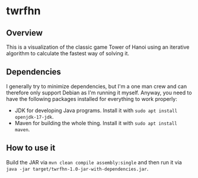 # twrfhn

## Overview

This is a visualization of the classic game Tower of Hanoi using an iterative algorithm to calculate the fastest way of solving it.

## Dependencies

I generally try to minimize dependencies, but I'm a one man crew and can therefore only support Debian as I'm running it myself. Anyway, you need to have the following packages installed for everything to work properly:

- JDK for developing Java programs. Install it with `sudo apt install openjdk-17-jdk`.
- Maven for building the whole thing. Install it with `sudo apt install maven`.

## How to use it

Build the JAR via `mvn clean compile assembly:single` and then run it via `java -jar target/twrfhn-1.0-jar-with-dependencies.jar`.